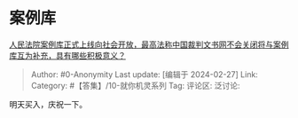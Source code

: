# 案例库
[人民法院案例库正式上线向社会开放，最高法称中国裁判文书网不会关闭将与案例库互为补充，具有哪些积极意义？](https://www.zhihu.com/question/646038434/answer/3411571713)

> Author: #0-Anonymity
> Last update: [编辑于 2024-02-27]
> Link:
> Category: #【答集】/10-就你机灵系列 
> Tag: 
> 评论区:
> 泛讨论:

明天买入，庆祝一下。